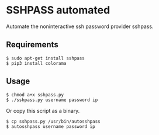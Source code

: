 # SSHPASS automated

Automate the noninteractive ssh password provider sshpass.

## Requirements

```
$ sudo apt-get install sshpass
$ pip3 install colorama
```

## Usage

```
$ chmod a+x sshpass.py
$ ./sshpass.py username password ip
```

Or copy this script as a binary.

```
$ cp sshpass.py /usr/bin/autosshpass
$ autosshpass username password ip
```
